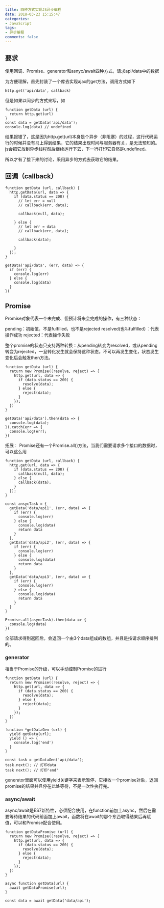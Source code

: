 ```yaml
---
title: 四种方式实现JS异步编程
date: 2018-03-23 15:15:47
categories:
- JavaScript
tags:
- 异步编程
comments: false
---
```


## 要求
使用回调、Promise、generator和asnyc/await四种方式，请求api/data中的数据

为方便理解，首先封装了一个库去实现ajax的get方法，调用方式如下


```
http.get('api/data', callback)
```

但是如果以同步的方式来写，如


```
function getData (url) {
  return http.get(url)
}
const data = getData('api/data');
console.log(data) // undefined
```

结果报错了，这是因为http.get(url)本身是个异步（非阻塞）的过程，这行代码运行的时候并没有马上得到结果，它的结果出现时间与服务器有关，是无法预知的。js会把它放到异步线程然后继续运行下去，下一行打印它自然是undefined。

所以才有了接下来的讨论，采用异步的方式去获取它的结果。

## 回调（callback）

```
function getData (url, callback) {
  http.getData(url, data => {
    if (data.status == 200) {
      // let err = null
      // callback(err, data);

      callback(null, data);

    } else {
      // let err = data
      // callback(err, data);

      callback(data);

    }
  });
}

getData('api/data', (err, data) => {
  if (err) {
    console.log(err)
  } else {
    console.log(data)
  }
})
```

## Promise
Promise对象代表一个未完成、但预计将来会完成的操作，有三种状态：

pending：初始值，不是fulfilled，也不是rejected
resolved(也叫fulfilled）：代表操作成功
rejected：代表操作失败

整个promise的状态只支持两种转换：从pending转变为resolved，或从pending转变为rejected，一旦转化发生就会保持这种状态，不可以再发生变化，状态发生变化后会触发then方法。


```
function getData (url) {
  return new Promise((resolve, reject) => {
    http.get(url, data => {
      if (data.status == 200) {
        resolve(data);
      } else {
        reject(data);
      }
    });
  })
}

getData('api/data').then(data => {
  console.log(data);
}).catch(err => {
  console.log(err);
})
```

拓展：
Promise还有一个Promise.all()方法，当我们需要请求多个接口的数据时，可以这么用


```
function getData (url, callback) {
  http.get(url, data => {
    if (data.status == 200) {
      callback(null, data);
    } else {
      callback(data);
    }
  });
}

const ansycTask = {
  getData('data/api1', (err, data) => {
    if (err) {
      console.log(err)
    } else {
      console.log(data)
      return data
    }
  },
  getData('data/api2', (err, data) => {
    if (err) {
      console.log(err)
    } else {
      console.log(data)
      return data
    }
  },
  getData('data/api3', (err, data) => {
    if (err) {
      console.log(err)
    } else {
      console.log(data)
      return data
    }
  }
}

Promise.all(asyncTask).then(data => {
  console.log(data)
})
```

全部请求得到返回后，会返回一个由3个data组成的数组，并且是按请求顺序排列的。

### generator
相当于Promise的升级，可以手动控制Promise的进行


```
function getData (url) {
  return new Promise((resolve, reject) => {
    http.get(url, data => {
      if (data.status == 200) {
        resolve(data);
      } else {
        reject(data);
      }
    });
  })
}

function *getDataGen (url) {
  yield getData(url);
  yield () => {
    console.log('end')
  }
}

const task = getDataGen('api/data');
task.next(); // 打印data
task next(); // 打印'end'
```

generator里面可以使用yield关键字来表示暂停，它接收一个promise对象，返回promise的结果并且停在此处等待，不是一次性执行完。

### async/await
async/await是ES7新特性，必须配合使用，在function前加上async，然后在需要等待结果的代码前面加上await，函数将在await的那个东西取得结果后再赋值，可以和Promise配合使用。


```
function getDataPromise (url) {
  return new Promise((resolve, reject) => {
    http.get(url, data => {
      if (data.status == 200) {
        resolve(data);
      } else {
        reject(data);
      }
    });
  })
}

async function getData(url) {
  await getDataPromise(url);
}

const data = await getData('data/api');
```
